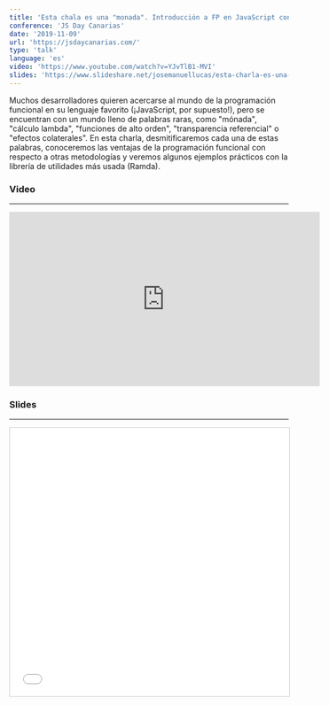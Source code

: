 ```yaml
---
title: 'Esta chala es una "monada". Introducción a FP en JavaScript con Ramda'
conference: 'JS Day Canarias'
date: '2019-11-09'
url: 'https://jsdaycanarias.com/'
type: 'talk'
language: 'es'
video: 'https://www.youtube.com/watch?v=YJvTlB1-MVI'
slides: 'https://www.slideshare.net/josemanuellucas/esta-charla-es-una-monada-introduccin-a-fp-en-javascript-con-ramda'
---
```


Muchos desarrolladores quieren acercarse al mundo de la programación funcional en su lenguaje favorito (¡JavaScript, por supuesto!), pero se encuentran con un mundo lleno de palabras raras, como "mónada", "cálculo lambda", "funciones de alto orden", "transparencia referencial" o "efectos colaterales". En esta charla, desmitificaremos cada una de estas palabras, conoceremos las ventajas de la programación funcional con respecto a otras metodologías y veremos algunos ejemplos prácticos con la librería de utilidades más usada (Ramda).

### Video

<hr>

<iframe width="560" height="315" src="https://www.youtube.com/embed/YJvTlB1-MVI" frameborder="0" allow="accelerometer; autoplay; encrypted-media; gyroscope; picture-in-picture" allowfullscreen></iframe>

### Slides

<hr>

<iframe src="//www.slideshare.net/slideshow/embed_code/key/qHfJa4dnfvwEzs" width="595" height="485" frameborder="0" marginwidth="0" marginheight="0" scrolling="no" style="border:1px solid #CCC; border-width:1px; margin-bottom:5px; max-width: 100%;" allowfullscreen> </iframe>
